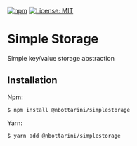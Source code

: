 [![npm](https://img.shields.io/npm/v/@nbottarini/simplestorage.svg)](https://www.npmjs.com/package/@nbottarini/simplestorage)
[![License: MIT](https://img.shields.io/badge/License-MIT-yellow.svg)](https://opensource.org/licenses/MIT)

# Simple Storage
Simple key/value storage abstraction

## Installation

Npm:
```
$ npm install @nbottarini/simplestorage
```

Yarn:
```
$ yarn add @nbottarini/simplestorage
```
